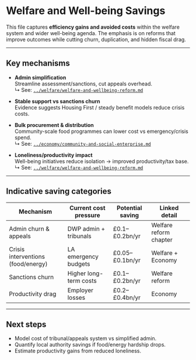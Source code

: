 # Welfare and Well-being Savings

This file captures **efficiency gains and avoided costs** within the welfare system and wider well-being agenda. The emphasis is on reforms that improve outcomes while cutting churn, duplication, and hidden fiscal drag.

---

## Key mechanisms

- **Admin simplification**  
  Streamline assessment/sanctions, cut appeals overhead.  
  ↳ See: [`../welfare/welfare-and-wellbeing-reform.md`](../welfare/welfare-and-wellbeing-reform.md)

- **Stable support vs sanctions churn**  
  Evidence suggests Housing First / steady benefit models reduce crisis costs.

- **Bulk procurement & distribution**  
  Community-scale food programmes can lower cost vs emergency/crisis spend.  
  ↳ See: [`../economy/community-and-social-enterprise.md`](../economy/community-and-social-enterprise.md)

- **Loneliness/productivity impact**  
  Well-being initiatives reduce isolation → improved productivity/tax base.  
  ↳ See: [`../welfare/welfare-and-wellbeing-reform.md`](../welfare/welfare-and-wellbeing-reform.md)

---

## Indicative saving categories

| Mechanism | Current cost pressure | Potential saving | Linked detail |
|---|---|---|---|
| Admin churn & appeals | DWP admin + tribunals | £0.1–£0.2bn/yr | Welfare reform chapter |
| Crisis interventions (food/energy) | LA emergency budgets | £0.05–£0.1bn/yr | Welfare + Economy |
| Sanctions churn | Higher long-term costs | £0.1–£0.2bn/yr | Welfare reform |
| Productivity drag | Employer losses | £0.2–£0.4bn/yr | Economy |

---

## Next steps

- Model cost of tribunal/appeals system vs simplified admin.  
- Quantify local authority savings if food/energy hardship drops.  
- Estimate productivity gains from reduced loneliness.
